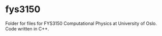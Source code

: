 # fys3150
Folder for files for FYS3150 Computational Physics at University of Oslo. Code written in C++. 

